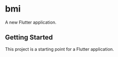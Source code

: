 # bmi

A new Flutter application.

## Getting Started

This project is a starting point for a Flutter application.


